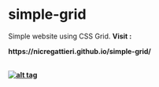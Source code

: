 # simple-grid
Simple website using CSS Grid.
<strong>Visit : <strong> <br>
<link>https://nicregattieri.github.io/simple-grid/<link><u> <br> <br>

![alt tag](https://lh3.googleusercontent.com/zkbldV2y1sL1J9AIHQCHFX10ztJG6toQJD2x9QQ0F1qN0rNBwS8Hm8zaNNkp6tJ3BfxrOLWvMmpYBIa8L8YPvibmj0JcTGHCF0HZ1fxgyLuJuiM90Yp37yXHU82bOU9lxumI0F9KIVwY20dQNFnVhN0crj66XPLfh1s3wrq-ixx8ASCQkWHzYBDctyvll1UMamIF0ZSt77TsynxuoNwVbsPLmObHms8h23SoOgKpTnFCCkm2pNsk-evNcILDXlUg1un9WE7ivZNyK7ML2TTUrpcJIZFRKvYDtd-UZy7mhLIAxCvCksd-tAt_7R6TWw1syU6tqvCOc7ZJ_lCKS0t51FqW718k2Bx4nm2yffiAgzy7K6Nssm4FYCNdLx8Eg5l4phhMcTRqioOycooFm7ZhDB2slkN0WEDa2CkAaEqUi9HM7R5BQZEsDqrDhfpksUbvGZylfHMyscJPce_M6nn9IHX8UR-snIzradkM1_gZyxHE6Dnci01DI4CpV6QhDmYrDcB3Zh2mDGpWDH9JuOGTYJo-ZqMpgr-DyQR3S0NqRSL7ALGrDMtsPoYofId1dwTZCatItamJ-4L-cpwbskU1EZOqsuBw35OBiotlL7Ui=w559-h760-no "Testing first pages =)")


